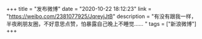 +++
title = "发布微博"
date = "2020-10-22 18:12:23"
link = "https://weibo.com/2381077925/JqreyjJtB"
description = "有没有跟我一样，半夜刷朋友圈，不好意思点赞，怕暴露自己晚上不睡觉…… "
tags = ["新浪微博"]
+++
